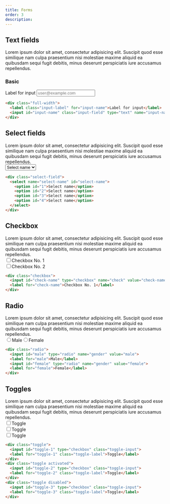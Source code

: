 ```yaml
---
title: Forms
order: 3
description: 
---
```


## Text fields
Lorem ipsum dolor sit amet, consectetur adipisicing elit. Suscipit quod esse similique nam culpa praesentium nisi molestiae maxime aliquid ea quibusdam sequi fugit debitis, minus deserunt perspiciatis iure accusamus repellendus.

### Basic

<div class="full-width">
  <label class="input-label" for="input-name">Label for input</label>
  <input id="input-name" class="input-field" type="text" name="input-name" placeholder="user@example.com" />
</div>

```html
<div class="full-width">
  <label class="input-label" for="input-name">Label for input</label>
  <input id="input-name" class="input-field" type="text" name="input-name" placeholder="user@example.com" />
</div>
```

<h2 id="Select-fields">Select fields</h2>
Lorem ipsum dolor sit amet, consectetur adipisicing elit. Suscipit quod esse similique nam culpa praesentium nisi molestiae maxime aliquid ea quibusdam sequi fugit debitis, minus deserunt perspiciatis iure accusamus repellendus.

<div class="box-container">
  <div class="select-field"><select name="select-name" id="select-name"><option id="1">Select name</option><option id="2">Select name</option><option id="3">Select name</option><option id="4">Select name</option></select></div>
</div>

```html
<div class="select-field">
  <select name="select-name" id="select-name">
    <option id="1">Select name</option>
    <option id="2">Select name</option>
    <option id="3">Select name</option>
    <option id="4">Select name</option>
  </select>
</div>
```

<h2 id="Checkbox">Checkbox</h2>
Lorem ipsum dolor sit amet, consectetur adipisicing elit. Suscipit quod esse similique nam culpa praesentium nisi molestiae maxime aliquid ea quibusdam sequi fugit debitis, minus deserunt perspiciatis iure accusamus repellendus.

<div class="checkbox"><input id="check1" type="checkbox" name="check" value="check1"><label for="check1">Checkbox No. 1</label><br><input id="check2" type="checkbox" name="check" value="check2"><label for="check2">Checkbox No. 2</label></div>

```html
<div class="checkbox">
  <input id="check-name" type="checkbox" name="check" value="check-name">
  <label for="check-name">Checkbox No. 1</label>
</div>
```

<h2 id="Radio">Radio</h2>
Lorem ipsum dolor sit amet, consectetur adipisicing elit. Suscipit quod esse similique nam culpa praesentium nisi molestiae maxime aliquid ea quibusdam sequi fugit debitis, minus deserunt perspiciatis iure accusamus repellendus.

<div class="radio"><input id="male" type="radio" name="gender" value="male"><label for="male">Male</label><input id="female" type="radio" name="gender" value="female"><label for="female">Female</label></div>

```html
<div class="radio">
  <input id="male" type="radio" name="gender" value="male">
  <label for="male">Male</label>
  <input id="female" type="radio" name="gender" value="female">
  <label for="female">Female</label>
</div>
```

<h2 id="Toggles">Toggles</h2>
Lorem ipsum dolor sit amet, consectetur adipisicing elit. Suscipit quod esse similique nam culpa praesentium nisi molestiae maxime aliquid ea quibusdam sequi fugit debitis, minus deserunt perspiciatis iure accusamus repellendus.
<div class="toggle"><input id="toggle-1" type="checkbox" class="toggle-input"><label for="toggle-1" class="toggle-label">Toggle</label></div><div class="toggle activated"><input id="toggle-2" type="checkbox" class="toggle-input"><label for="toggle-2" class="toggle-label">Toggle</label></div><div class="toggle disabled"><input id="toggle-3" type="checkbox" class="toggle-input"><label for="toggle-3" class="toggle-label">Toggle</label></div>

```html
<div class="toggle">
  <input id="toggle-1" type="checkbox" class="toggle-input">
  <label for="toggle-1" class="toggle-label">Toggle</label>
</div>
<div class="toggle activated">
  <input id="toggle-2" type="checkbox" class="toggle-input">
  <label for="toggle-2" class="toggle-label">Toggle</label>
</div>
<div class="toggle disabled">
  <input id="toggle-3" type="checkbox" class="toggle-input">
  <label for="toggle-3" class="toggle-label">Toggle</label>
</div>
```